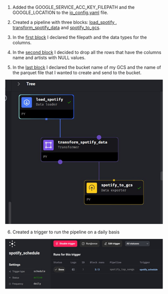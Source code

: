 1) Added the GOOGLE_SERVICE_ACC_KEY_FILEPATH and the GOOGLE_LOCATION to the [io_config.yaml](https://github.com/antfneves/spotify_top_songs_project/blob/main/Mage/io_config.yaml) file.

2) Created a pipeline with three blocks: [load_spotify ](https://github.com/antfneves/spotify_top_songs_project/blob/main/Mage/load_spotify.py), [transform_spotify_data](https://github.com/antfneves/spotify_top_songs_project/blob/main/Mage/transform_spotify_data.py) and  [spotify_to_gcs](https://github.com/antfneves/spotify_top_songs_project/blob/main/Mage/spotify_to_gcs.py).

3) In the [first block](https://github.com/antfneves/spotify_top_songs_project/blob/main/Mage/load_spotify.py) I declared the filepath and the data types for the columns.

4) In the [second block](https://github.com/antfneves/spotify_top_songs_project/blob/main/Mage/transform_spotify_data.py) I decided to drop all the rows that have the columns name and artists with NULL values.

5) In the [last block](https://github.com/antfneves/spotify_top_songs_project/blob/main/Mage/spotify_to_gcs.py) I declared the bucket name of my GCS and the name of the parquet file that I wanted to create and send to the bucket.

![](https://github.com/antfneves/spotify_top_songs_project/blob/main/Mage/mage_tree.jpg?raw=true) 

6) Created a trigger to run the pipeline on a daily basis

![](https://github.com/antfneves/spotify_top_songs_project/blob/main/Mage/mage_trigger.jpg?raw=true)    
    
